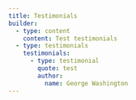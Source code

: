 ```yaml
---
title: Testimonials
builder:
  - type: content
    content: T﻿est testimonials
  - type: testimonials
    testimonials:
      - type: testimonial
        quote: test
        author:
          name: George Washington
---
```

